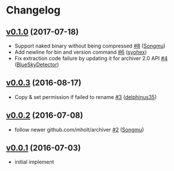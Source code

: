 # Changelog

## [v0.1.0](https://github.com/Songmu/ghg/compare/v0.0.3...v0.1.0) (2017-07-18)

* Support  naked binary without being compressed [#8](https://github.com/Songmu/ghg/pull/8) ([Songmu](https://github.com/Songmu))
* Add newline for bin and version command [#6](https://github.com/Songmu/ghg/pull/6) ([syohex](https://github.com/syohex))
* Fix extraction code failure by updating it for archiver 2.0 API [#4](https://github.com/Songmu/ghg/pull/4) ([BlueSkyDetector](https://github.com/BlueSkyDetector))

## [v0.0.3](https://github.com/Songmu/ghg/compare/v0.0.2...v0.0.3) (2016-08-17)

* Copy & set permission if failed to rename [#3](https://github.com/Songmu/ghg/pull/3) ([delphinus35](https://github.com/delphinus35))

## [v0.0.2](https://github.com/Songmu/ghg/compare/v0.0.1...v0.0.2) (2016-07-08)

* follow newer github.com/mholt/archiver [#2](https://github.com/Songmu/ghg/pull/2) ([Songmu](https://github.com/Songmu))

## [v0.0.1](https://github.com/Songmu/ghg/releases/tag/v0.0.1) (2016-07-03)

- initial implement
